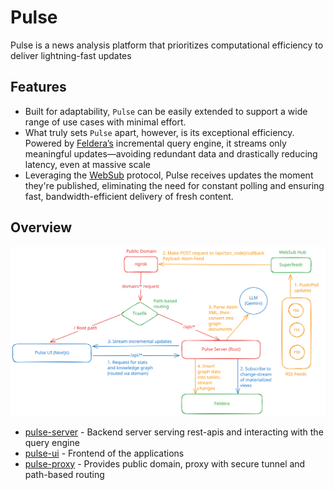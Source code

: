 # Pulse
Pulse is a news analysis platform that prioritizes computational efficiency to deliver lightning-fast updates

## Features
- Built for adaptability, `Pulse` can be easily extended to support a wide range of use cases with minimal effort.
- What truly sets `Pulse` apart, however, is its exceptional efficiency. Powered by [Feldera’s](https://www.feldera.com/) incremental query engine, it streams only meaningful updates—avoiding redundant data and drastically reducing latency, even at massive scale
- Leveraging the [WebSub](https://en.wikipedia.org/wiki/WebSub) protocol, Pulse receives updates the moment they're published, eliminating the need for constant polling and ensuring fast, bandwidth-efficient delivery of fresh content.

## Overview
![Pulse Architecture](pulse-ui/public/images/pulse/pulse.svg)

- [pulse-server](pulse-server) - Backend server serving rest-apis and interacting with the query engine
- [pulse-ui](pulse-ui) - Frontend of the applications
- [pulse-proxy](pulse-proxy) - Provides public domain, proxy with secure tunnel and path-based routing